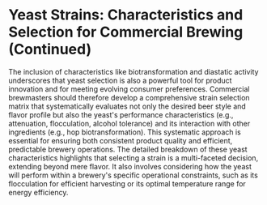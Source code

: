 # Yeast Strains: Characteristics and Selection for Commercial Brewing (Continued)

The inclusion of
characteristics like biotransformation and diastatic activity underscores that yeast selection is
also a powerful tool for product innovation and for meeting evolving consumer preferences.
Commercial brewmasters should therefore develop a comprehensive strain selection matrix that
systematically evaluates not only the desired beer style and flavor profile but also the yeast's
performance characteristics (e.g., attenuation, flocculation, alcohol tolerance) and its interaction
with other ingredients (e.g., hop biotransformation). This systematic approach is essential for
ensuring both consistent product quality and efficient, predictable brewery operations.
The detailed breakdown of these yeast characteristics highlights that selecting a strain is a
multi-faceted decision, extending beyond mere flavor. It also involves considering how the yeast
will perform within a brewery's specific operational constraints, such as its flocculation for
efficient harvesting or its optimal temperature range for energy efficiency.
